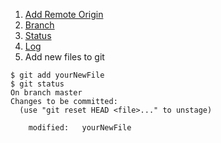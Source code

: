 1. [Add Remote Origin](https://help.github.com/articles/adding-a-remote/)
2. [Branch](branch/README.md) 
3. [Status](status/README.md)
4. [Log](log/README.md)
4. Add new files to git
```shell
$ git add yourNewFile
$ git status
On branch master
Changes to be committed:
  (use "git reset HEAD <file>..." to unstage)

	modified:   yourNewFile
```  
